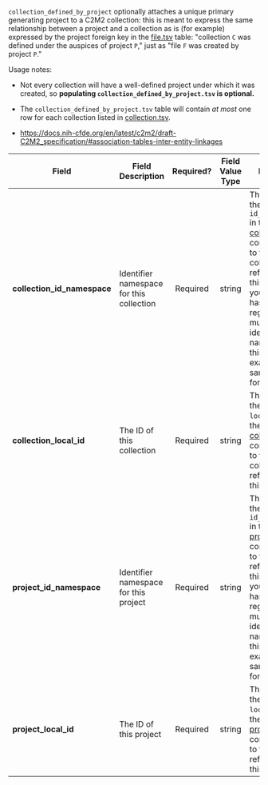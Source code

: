 `collection_defined_by_project` optionally attaches a unique primary generating project to a C2M2 collection: this is meant to express the same relationship between a project and a collection as is (for example) expressed by the project foreign key in the [file.tsv](./TableInfo:-file.tsv) table: "collection `C` was defined under the auspices of project `P`," just as "file `F` was created by project `P`."

Usage notes:

* Not every collection will have a well-defined project under which it was created, so **populating `collection_defined_by_project.tsv` is optional.**

* The `collection_defined_by_project.tsv` table will contain _at most_ one row for each collection listed in [collection.tsv](./TableInfo:-collection.tsv).

* https://docs.nih-cfde.org/en/latest/c2m2/draft-C2M2_specification/#association-tables-inter-entity-linkages

Field | Field Description | Required? | Field Value Type | Extra Info 
------|-------------------|:-----------:|:-------------:|------------
**collection_id_namespace** | Identifier namespace for this collection  | Required | string | This will be the value of `id_namespace` in the row in [collection.tsv](./TableInfo:-collection.tsv) corresponding to the collection referenced in this row. If your program has not registered multiple CFDE identifier namespaces, this will be exactly the same value for all rows.
**collection_local_id** | The ID of this collection | Required | string | This will be the value of `local_id` in the row in [collection.tsv](./TableInfo:-collection.tsv) corresponding to the collection referenced in this row.
**project_id_namespace** | Identifier namespace for this project | Required | string | This will be the value of `id_namespace` in the row in [project.tsv](./TableInfo:-project.tsv) corresponding to the project referenced in this row. If your program has not registered multiple CFDE identifier namespaces, this will be exactly the same value for all rows.
**project_local_id** | The ID of this project | Required | string | This will be the value of `local_id` in the row in [project.tsv](./TableInfo:-project.tsv) corresponding to the project referenced in this row.
